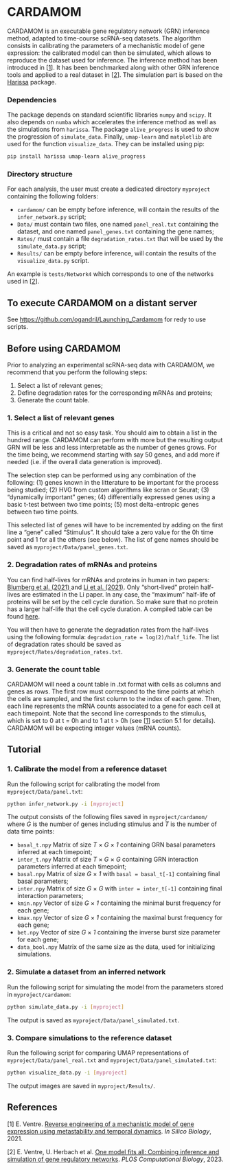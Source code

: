 # CARDAMOM

CARDAMOM is an executable gene regulatory network (GRN) inference method, adapted to time-course scRNA-seq datasets. The algorithm consists in calibrating the parameters of a mechanistic model of gene expression: the calibrated model can then be simulated, which allows to reproduce the dataset used for inference. The inference method has been introduced in [[1](#Ventre2021)]. It has been benchmarked along with other GRN inference tools and applied to a real dataset in [[2](#Ventre2023)]. The simulation part is based on the [Harissa](https://github.com/ulysseherbach/harissa) package.

### Dependencies

The package depends on standard scientific libraries `numpy` and `scipy`. It also depends on `numba` which accelerates the inference method as well as the simulations from `harissa`. The package `alive_progress` is used to show the progression of `simulate_data`. Finally, `umap-learn` and `matplotlib` are used for the function `visualize_data`. They can be installed using pip:

```bash
pip install harissa umap-learn alive_progress
```

### Directory structure

For each analysis, the user must create a dedicated directory `myproject` containing the following folders:

- `cardamom/` can be empty before inference, will contain the results of the `infer_network.py` script;
- `Data/` must contain two files, one named `panel_real.txt` containing the dataset, and one named `panel_genes.txt` containing the gene names;
- `Rates/` must contain a file `degradation_rates.txt` that will be used by the `simulate_data.py` script;
- `Results/` can be empty before inference, will contain the results of the `visualize_data.py` script.

An example is `tests/Network4` which corresponds to one of the networks used in [[2](#Ventre2023)].

## To execute CARDAMOM on a distant server
See https://github.com/ogandril/Launching_Cardamom for redy to use scripts.

## Before using CARDAMOM

Prior to analyzing an experimental scRNA-seq data with CARDAMOM, we recommend that you perform the following steps:

1.	Select a list of relevant genes;
2.	Define degradation rates for the corresponding mRNAs and proteins;
3.	Generate the count table.

### 1. Select a list of relevant genes

This is a critical and not so easy task. You should aim to obtain a list in the hundred range. CARDAMOM can perform with more but the resulting output GRN will be less and less interpretable as the number of genes grows. For the time being, we recommend starting with say 50 genes, and add more if needed (i.e. if the overall data generation is improved).

The selection step can be performed using any combination of the following: (1) genes known in the litterature to be important for the process being studied; (2) HVG from custom algorithms like scran or Seurat; (3) “dynamically important” genes; (4) differentially expressed genes using a basic t-test between two time points; (5) most delta-entropic genes between two time points.

This selected list of genes will have to be incremented by adding on the first line a “gene” called “Stimulus”. It should take a zero value for the 0h time point and 1 for all the others (see below). The list of gene names should be saved as `myproject/Data/panel_genes.txt`.

### 2. Degradation rates of mRNAs and proteins

You can find half-lives for mRNAs and proteins in human in two papers: [Blumberg et al. (2021) ](https://doi.org/10.1186/s12915-021-00949-x) and [Li et al. (2021)](https://doi.org/10.1016/j.molcel.2021.09.015). Only “short-lived” protein half-lives are estimated in the Li paper. In any case, the “maximum” half-life of proteins will be set by the cell cycle duration. So make sure that no protein has a larger half-life that the cell cycle duration. A compiled table can be found [here](https://osf.io/4hqt9/?view_only=23288f5b09274a858cc32009c5a0fe78).

You will then have to generate the degradation rates from the half-lives using the following formula: `degradation_rate = log(2)/half_life`. The list of degradation rates should be saved as `myproject/Rates/degradation_rates.txt`.

### 3. Generate the count table

CARDAMOM will need a count table in .txt format with cells as columns and genes as rows. The first row must correspond to the time points at which the cells are sampled, and the first column to the index of each gene. Then, each line represents the mRNA counts associated to a gene for each cell at each timepoint. Note that the second line corresponds to the stimulus, which is set to 0 at t = 0h and to 1 at t > 0h (see [[1](#Ventre2021)] section 5.1 for details). CARDAMOM will be expecting integer values (mRNA counts).


## Tutorial

### 1. Calibrate the model from a reference dataset

Run the following script for calibrating the model from `myproject/Data/panel.txt`:

```bash
python infer_network.py -i [myproject]
```

The output consists of the following files saved in `myproject/cardamom/` where *G* is the number of genes including stimulus and *T* is the number of data time points:

- `basal_t.npy` Matrix of size *T* × *G* × *1* containing GRN basal parameters inferred at each timepoint;
- `inter_t.npy` Matrix of size *T* × *G* × *G* containing GRN interaction parameters inferred at each timepoint;
- `basal.npy` Matrix of size *G* × *1* with `basal = basal_t[-1]` containing final basal parameters;
- `inter.npy` Matrix of size *G* × *G* with `inter = inter_t[-1]` containing final interaction parameters;
- `kmin.npy` Vector of size *G* × *1* containing the minimal burst frequency for each gene;
- `kmax.npy` Vector of size *G* × *1* containing the maximal burst frequency for each gene;
- `bet.npy` Vector of size *G* × *1* containing the inverse burst size parameter for each gene;
- `data_bool.npy` Matrix of the same size as the data, used for initializing simulations.
 
### 2. Simulate a dataset from an inferred network

Run the following script for simulating the model from the parameters stored in `myproject/cardamom`:

```bash
python simulate_data.py -i [myproject]
```

The output is saved as `myproject/Data/panel_simulated.txt`.

### 3. Compare simulations to the reference dataset

Run the following script for comparing UMAP representations of `myproject/Data/panel_real.txt` and `myproject/Data/panel_simulated.txt`:

```bash
python visualize_data.py -i [myproject]
```

The output images are saved in `myproject/Results/`.


## References

<a name="Ventre2021"></a>[1] E. Ventre. [Reverse engineering of a mechanistic model of gene expression using metastability and temporal dynamics](https://content.iospress.com/articles/in-silico-biology/isb210226). *In Silico Biology*, 2021.

<a name="Ventre2023"></a>[2] E. Ventre, U. Herbach et al. [One model fits all: Combining inference and simulation of gene regulatory networks](https://doi.org/10.1371/journal.pcbi.1010962). *PLOS Computational Biology*, 2023.

